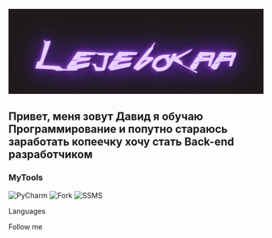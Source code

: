 [![Header](https://github.com/Lejebokaa/Lejebokaa/blob/main/download.gif)](https://t.me/Lejebokaone)

## Привет, меня зовут Давид я обучаю Программирование и попутно стараюсь заработать копеечку хочу стать Back-end разработчиком

### MyTools
![PyCharm](<img alt="Static Badge" src="https://img.shields.io/badge/:badgeContent?style=for-the-badge&logo=pycharm&label=PyCharm&labelColor=000000&color=000000">)
![Fork](https://img.shields.io/badge/-Fork-000000?style-for-the-badge)
![SSMS](https://img.shields.io/badge/-SSMS-000000?style-for-the-badge)

Languages

Follow me